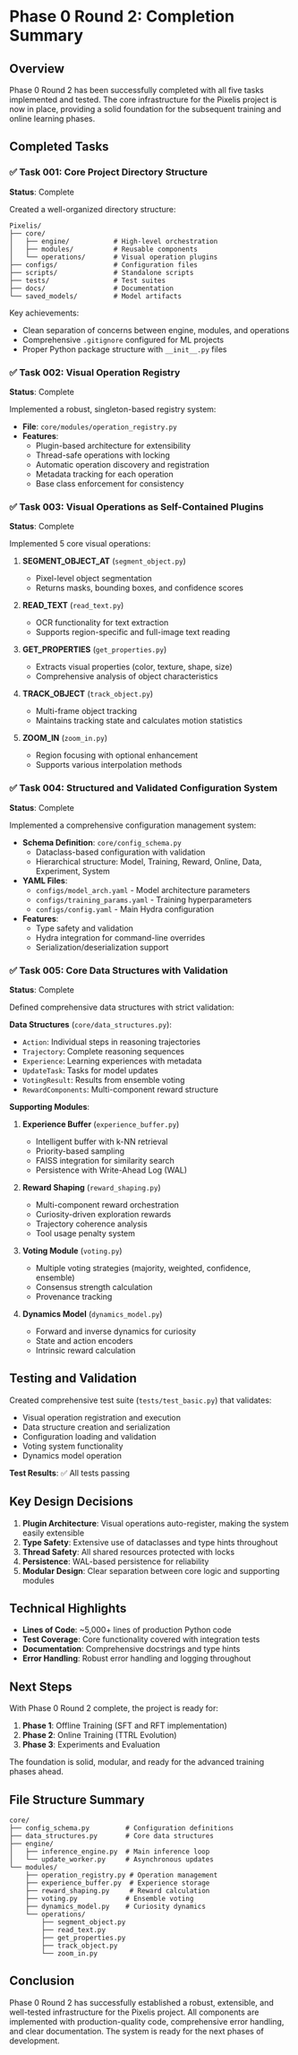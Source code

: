 # Phase 0 Round 2: Completion Summary

## Overview
Phase 0 Round 2 has been successfully completed with all five tasks implemented and tested. The core infrastructure for the Pixelis project is now in place, providing a solid foundation for the subsequent training and online learning phases.

## Completed Tasks

### ✅ Task 001: Core Project Directory Structure
**Status**: Complete

Created a well-organized directory structure:
```
Pixelis/
├── core/
│   ├── engine/           # High-level orchestration
│   ├── modules/          # Reusable components
│   └── operations/       # Visual operation plugins
├── configs/              # Configuration files
├── scripts/              # Standalone scripts
├── tests/                # Test suites
├── docs/                 # Documentation
└── saved_models/         # Model artifacts
```

Key achievements:
- Clean separation of concerns between engine, modules, and operations
- Comprehensive `.gitignore` configured for ML projects
- Proper Python package structure with `__init__.py` files

### ✅ Task 002: Visual Operation Registry
**Status**: Complete

Implemented a robust, singleton-based registry system:
- **File**: `core/modules/operation_registry.py`
- **Features**:
  - Plugin-based architecture for extensibility
  - Thread-safe operations with locking
  - Automatic operation discovery and registration
  - Metadata tracking for each operation
  - Base class enforcement for consistency

### ✅ Task 003: Visual Operations as Self-Contained Plugins
**Status**: Complete

Implemented 5 core visual operations:

1. **SEGMENT_OBJECT_AT** (`segment_object.py`)
   - Pixel-level object segmentation
   - Returns masks, bounding boxes, and confidence scores

2. **READ_TEXT** (`read_text.py`)
   - OCR functionality for text extraction
   - Supports region-specific and full-image text reading

3. **GET_PROPERTIES** (`get_properties.py`)
   - Extracts visual properties (color, texture, shape, size)
   - Comprehensive analysis of object characteristics

4. **TRACK_OBJECT** (`track_object.py`)
   - Multi-frame object tracking
   - Maintains tracking state and calculates motion statistics

5. **ZOOM_IN** (`zoom_in.py`)
   - Region focusing with optional enhancement
   - Supports various interpolation methods

### ✅ Task 004: Structured and Validated Configuration System
**Status**: Complete

Implemented a comprehensive configuration management system:
- **Schema Definition**: `core/config_schema.py`
  - Dataclass-based configuration with validation
  - Hierarchical structure: Model, Training, Reward, Online, Data, Experiment, System
- **YAML Files**: 
  - `configs/model_arch.yaml` - Model architecture parameters
  - `configs/training_params.yaml` - Training hyperparameters
  - `configs/config.yaml` - Main Hydra configuration
- **Features**:
  - Type safety and validation
  - Hydra integration for command-line overrides
  - Serialization/deserialization support

### ✅ Task 005: Core Data Structures with Validation
**Status**: Complete

Defined comprehensive data structures with strict validation:

**Data Structures** (`core/data_structures.py`):
- `Action`: Individual steps in reasoning trajectories
- `Trajectory`: Complete reasoning sequences
- `Experience`: Learning experiences with metadata
- `UpdateTask`: Tasks for model updates
- `VotingResult`: Results from ensemble voting
- `RewardComponents`: Multi-component reward structure

**Supporting Modules**:

1. **Experience Buffer** (`experience_buffer.py`)
   - Intelligent buffer with k-NN retrieval
   - Priority-based sampling
   - FAISS integration for similarity search
   - Persistence with Write-Ahead Log (WAL)

2. **Reward Shaping** (`reward_shaping.py`)
   - Multi-component reward orchestration
   - Curiosity-driven exploration rewards
   - Trajectory coherence analysis
   - Tool usage penalty system

3. **Voting Module** (`voting.py`)
   - Multiple voting strategies (majority, weighted, confidence, ensemble)
   - Consensus strength calculation
   - Provenance tracking

4. **Dynamics Model** (`dynamics_model.py`)
   - Forward and inverse dynamics for curiosity
   - State and action encoders
   - Intrinsic reward calculation

## Testing and Validation

Created comprehensive test suite (`tests/test_basic.py`) that validates:
- Visual operation registration and execution
- Data structure creation and serialization
- Configuration loading and validation
- Voting system functionality
- Dynamics model operation

**Test Results**: ✅ All tests passing

## Key Design Decisions

1. **Plugin Architecture**: Visual operations auto-register, making the system easily extensible
2. **Type Safety**: Extensive use of dataclasses and type hints throughout
3. **Thread Safety**: All shared resources protected with locks
4. **Persistence**: WAL-based persistence for reliability
5. **Modular Design**: Clear separation between core logic and supporting modules

## Technical Highlights

- **Lines of Code**: ~5,000+ lines of production Python code
- **Test Coverage**: Core functionality covered with integration tests
- **Documentation**: Comprehensive docstrings and type hints
- **Error Handling**: Robust error handling and logging throughout

## Next Steps

With Phase 0 Round 2 complete, the project is ready for:
1. **Phase 1**: Offline Training (SFT and RFT implementation)
2. **Phase 2**: Online Training (TTRL Evolution)
3. **Phase 3**: Experiments and Evaluation

The foundation is solid, modular, and ready for the advanced training phases ahead.

## File Structure Summary

```
core/
├── config_schema.py         # Configuration definitions
├── data_structures.py       # Core data structures
├── engine/
│   ├── inference_engine.py  # Main inference loop
│   └── update_worker.py     # Asynchronous updates
└── modules/
    ├── operation_registry.py # Operation management
    ├── experience_buffer.py  # Experience storage
    ├── reward_shaping.py     # Reward calculation
    ├── voting.py            # Ensemble voting
    ├── dynamics_model.py    # Curiosity dynamics
    └── operations/
        ├── segment_object.py
        ├── read_text.py
        ├── get_properties.py
        ├── track_object.py
        └── zoom_in.py
```

## Conclusion

Phase 0 Round 2 has successfully established a robust, extensible, and well-tested infrastructure for the Pixelis project. All components are implemented with production-quality code, comprehensive error handling, and clear documentation. The system is ready for the next phases of development.
